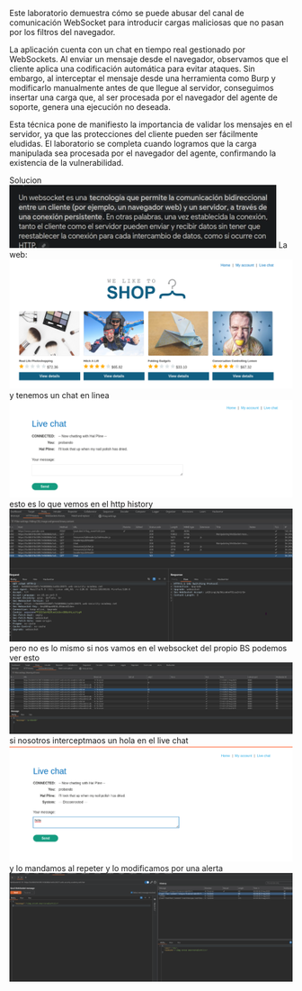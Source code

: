 Este laboratorio demuestra cómo se puede abusar del canal de comunicación WebSocket para introducir cargas maliciosas que no pasan por los filtros del navegador.

La aplicación cuenta con un chat en tiempo real gestionado por WebSockets. Al enviar un mensaje desde el navegador, observamos que el cliente aplica una codificación automática para evitar ataques. Sin embargo, al interceptar el mensaje desde una herramienta como Burp y modificarlo manualmente antes de que llegue al servidor, conseguimos insertar una carga que, al ser procesada por el navegador del agente de soporte, genera una ejecución no deseada.

Esta técnica pone de manifiesto la importancia de validar los mensajes en el servidor, ya que las protecciones del cliente pueden ser fácilmente eludidas. El laboratorio se completa cuando logramos que la carga manipulada sea procesada por el navegador del agente, confirmando la existencia de la vulnerabilidad.

Solucion
![Pasted_image_20250820234433.png](/Imagenes/Pasted_image_20250820234433.png)
La web:
![Pasted_image_20250820234527.png](/Imagenes/Pasted_image_20250820234527.png)
y tenemos un chat en linea
![Pasted_image_20250820234631.png](/Imagenes/Pasted_image_20250820234631.png)
esto es lo que vemos en el http history 
![Pasted_image_20250820234736.png](/Imagenes/Pasted_image_20250820234736.png)
pero no es lo mismo si nos vamos en el websocket del propio BS podemos ver esto
![Pasted_image_20250820234936.png](/Imagenes/Pasted_image_20250820234936.png)
si nosotros interceptmaos un hola en el live chat
![Pasted_image_20250820235033.png](/Imagenes/Pasted_image_20250820235033.png)
y lo mandamos al repeter
y lo modificamos por una alerta
![Pasted_image_20250821000427.png](/Imagenes/Pasted_image_20250821000427.png)